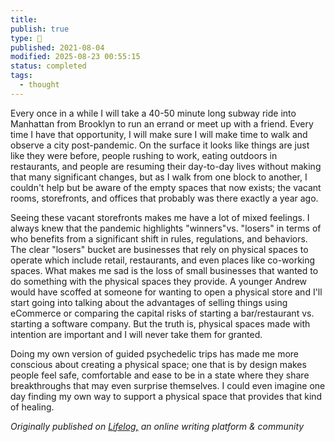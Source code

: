 ```yaml
---
title:
publish: true
type: 🌳
published: 2021-08-04
modified: 2025-08-23 00:55:15
status: completed
tags:
  - thought
---
```

 Every once in a while I will take a 40-50 minute long subway ride into Manhattan from Brooklyn to run an errand or meet up with a friend. Every time I have that opportunity, I will make sure I will make time to walk and observe a city post-pandemic. On the surface it looks like things are just like they were before, people rushing to work, eating outdoors in restaurants, and people are resuming their day-to-day lives without making that many significant changes, but as I walk from one block to another, I couldn't help but be aware of the empty spaces that now exists; the vacant rooms, storefronts, and offices that probably was there exactly a year ago. 

Seeing these vacant storefronts makes me have a lot of mixed feelings. I always knew that the pandemic highlights "winners"vs. "losers" in terms of who benefits from a significant shift in rules, regulations, and behaviors. The clear "losers" bucket are businesses that rely on physical spaces to operate which include retail, restaurants, and even places like co-working spaces. What makes me sad is the loss of small businesses that wanted to do something with the physical spaces they provide. A younger Andrew would have scoffed at someone for wanting to open a physical store and I'll start going into talking about the advantages of selling things using eCommerce or comparing the capital risks of starting a bar/restaurant vs. starting a software company. But the truth is, physical spaces made with intention are important and I will never take them for granted. 

Doing my own version of guided psychedelic trips has made me more conscious about creating a physical space; one that is by design makes people feel safe, comfortable and ease to be in a state where they share breakthroughs that may even surprise themselves. I could even imagine one day finding my own way to support a physical space that provides that kind of healing. 

*Originally published on [Lifelog,](https://golifelog.com/) an online writing platform & community*